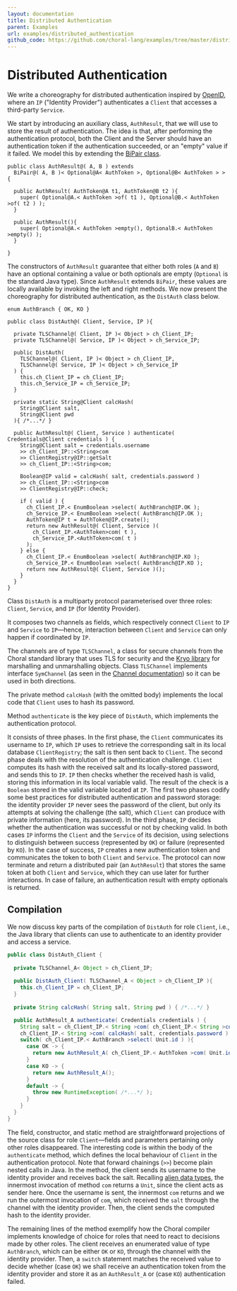 ```yaml
---
layout: documentation
title: Distributed Authentication
parent: Examples
url: examples/distributed_authentication
github_code: https://github.com/choral-lang/examples/tree/master/distributed%20authentication
---
```


# Distributed Authentication

We write a choreography for distributed authentication inspired by [OpenID](https://openid.net/), where an `IP` ("Identity Provider") authenticates a `Client` that accesses a third-party `Service`. 

We start by introducing an auxiliary class, `AuthResult`, that we will use to store the result of
authentication. The idea is that, after performing the authentication protocol, both the Client and the Server should have an authentication token if the authentication succeeded, or an "empty" value if it failed. We model this by extending the [BiPair class](/documentation/basics/bipair.html).

```choral
public class AuthResult@( A, B ) extends 
  BiPair@( A, B )< Optional@A< AuthToken >, Optional@B< AuthToken > > { 
  
  public AuthResult( AuthToken@A t1, AuthToken@B t2 ){ 
    super( Optional@A.< AuthToken >of( t1 ), Optional@B.< AuthToken >of( t2 ) ); 
  } 
  
  public AuthResult(){ 
    super( Optional@A.< AuthToken >empty(), OptionalB.< AuthToken >empty() ); 
  }

}
```

The constructors of `AuthResult` guarantee that either both roles (`A` and `B`) have an optional containing a value or both optionals are empty (`Optional` is the standard Java type). Since `AuthResult` extends `BiPair`, these values are locally available by invoking the left and right methods. We now present the choreography for distributed authentication, as the `DistAuth` class below.

```choral
enum AuthBranch { OK, KO }

public class DistAuth@( Client, Service, IP ){
  
  private TLSChannel@( Client, IP )< Object > ch_Client_IP; 
  private TLSChannel@( Service, IP )< Object > ch_Service_IP; 
  
  public DistAuth( 
    TLSChannel@( Client, IP )< Object > ch_Client_IP,
    TLSChannel@( Service, IP )< Object > ch_Service_IP
  ) { 
    this.ch_Client_IP = ch_Client_IP; 
    this.ch_Service_IP = ch_Service_IP; 
  }

  private static String@Client calcHash( 
    String@Client salt, 
    String@Client pwd 
  ){ /*...*/ }
  
  public AuthResult@( Client, Service ) authenticate( Credentials@Client credentials ) { 
    String@Client salt = credentials.username
    >> ch_Client_IP::<String>com 
    >> ClientRegistry@IP::getSalt 
    >> ch_Client_IP::<String>com; 

    Boolean@IP valid = calcHash( salt, credentials.password )
    >> ch_Client_IP::<String>com 
    >> ClientRegistry@IP::check; 

    if ( valid ) {
      ch_Client_IP.< EnumBoolean >select( AuthBranch@IP.OK );
      ch_Service_IP.< EnumBoolean >select( AuthBranch@IP.OK );
      AuthToken@IP t = AuthToken@IP.create();
      return new AuthResult@( Client, Service )( 
        ch_Client_IP.<AuthToken>com( t ), 
        ch_Service_IP.<AuthToken>com( t )
      );
    } else {
      ch_Client_IP.< EnumBoolean >select( AuthBranch@IP.KO );
      ch_Service_IP.< EnumBoolean >select( AuthBranch@IP.KO );
      return new AuthResult@( Client, Service )();
    }
  }
}
```

Class `DistAuth` is a multiparty protocol parameterised over three roles: `Client`, `Service`, and `IP` (for Identity Provider). 

It composes two channels as fields, which respectively connect `Client` to `IP` and `Service` to `IP`&mdash;hence, interaction between `Client` and `Service` can only happen if coordinated by `IP`. 

The channels are of type `TLSChannel`, a class for secure channels from the Choral standard library that uses TLS for security and the [Kryo library](https://github.com/EsotericSoftware/kryo) for marshalling and unmarshalling objects. 
Class `TLSChannel` implements interface `SymChannel` (as seen in the [Channel documentation](/documentation/basics/channels.html)) so it can be used in both directions. 

The private method `calcHash` (with the omitted body) implements the local code that `Client` uses to hash its password.

Method `authenticate` is the key piece of `DistAuth`, which implements the authentication protocol. 

It consists of three phases. In the first phase, the `Client` communicates its username to `IP`, which `IP` uses to retrieve the corresponding salt in its local database `ClientRegistry`; the salt is then sent back to `Client`. 
The second phase deals with the resolution of the authentication challenge. `Client` computes its hash with the received salt and its locally-stored password, and sends this to `IP`. `IP` then checks whether the received hash is valid, storing this information in its local variable valid. The result of the check is a `Boolean` stored in the valid variable located at `IP`. The first two phases codify some best practices for distributed authentication and password storage: the identity provider `IP` never sees the password of the client, but only its attempts at solving the challenge (the salt), which `Client` can produce with private information (here, its password). In the third phase, `IP` decides whether the authentication was successful or not by checking valid. In both cases `IP` informs the `Client` and the `Service` of its decision, using selections to distinguish between success (represented by `OK`) or failure (represented by `KO`). In the case of success, `IP` creates a new authentication token and communicates the token to both `Client` and `Service`. The protocol can now terminate and return a distributed pair (an `AuthResult`) that stores the same token at both `Client` and `Service`, which they can use later for further interactions. In case of failure, an authentication result with empty optionals is returned.

## Compilation

We now discuss key parts of the compilation of `DistAuth` for role `Client`, i.e., the Java library that clients can use to authenticate to an identity provider and access a service.

```java
public class DistAuth_Client {
  
  private TLSChannel_A< Object > ch_Client_IP;
  
  public DistAuth_Client( TLSChannel_A < Object > ch_Client_IP ){ 
    this.ch_Client_IP = ch_Client_IP; 
  }
  
  private String calcHash( String salt, String pwd ) { /*...*/ }

  public AuthResult_A authenticate( Credentials credentials ) {
    String salt = ch_Client_IP.< String >com( ch_Client_IP.< String >com( credentials.username ) );
    ch_Client_IP.< String >com( calcHash( salt, credentials.password ) );
    switch( ch_Client_IP.< AuthBranch >select( Unit.id ) ){ 
      case OK -> { 
        return new AuthResult_A( ch_Client_IP.< AuthToken >com( Unit.id ), Unit.id );
      } 
      case KO -> { 
        return new AuthResult_A();
      }
      default -> { 
        throw new RuntimeException( /*...*/ ); 
      }
    }
  }
}
```

The field, constructor, and static method are straightforward projections of the source class for role `Client`&mdash;fields and parameters pertaining only other roles disappeared. The interesting code is within the body of the `authenticate` method, which defines the local behaviour of `Client` in the authentication protocol. 
Note that forward chainings (`>>`) become plain nested calls in Java. 
In the method, the client sends its username to the identity provider and receives back the salt. Recalling [alien data types](/documentation/basics/interaction.html#alien-data-types), the innermost invocation of method `com` returns a `Unit`, since the client acts as sender here. Once the username is sent, the innermost `com` returns and we run the outermost invocation of `com`, which received the `salt` through the channel with the identity provider. Then, the client sends the computed hash to the identity provider.

The remaining lines of the method exemplify how the Choral compiler implements knowledge of choice for roles that need to react to decisions made by other roles. The client receives an enumerated value of type `AuthBranch`, which can be either `OK` or `KO`, through the channel with the identity provider. Then, a `switch` statement matches the received value to decide whether (case `OK`) we shall receive an authentication token from the identity provider and store it as an `AuthResult_A` or (case `KO`) authentication failed.